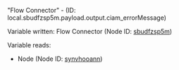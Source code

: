 "Flow Connector" - (ID: local.sbudfzsp5m.payload.output.ciam_errorMessage)

Variable written:
Flow Connector (Node ID: [sbudfzsp5m](../nodes/sbudfzsp5m.md))

Variable reads:
* Node (Node ID: [synvhooann](../nodes/synvhooann.md))
